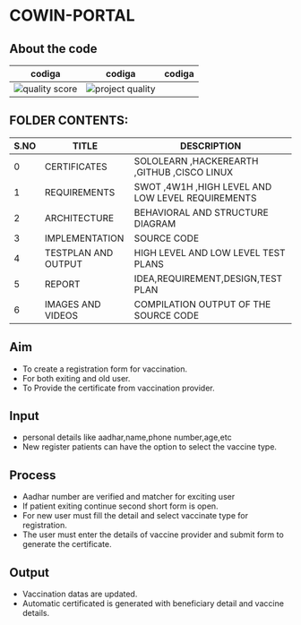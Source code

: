 # COWIN-PORTAL

## About the code
| codiga | codiga | codiga |
| --- | --- | --- |
| ![quality score](https://api.codiga.io/project/31240/score/svg)| ![project quality](https://api.codiga.io/project/31240/status/svg) |                                    | ![dashboard](https://app.codiga.io/public/project/31240/M1_COWIN-PORTAL_UTI/dashboard) |



## FOLDER CONTENTS:
| S.NO |TITLE|DESCRIPTION
|--|--|--|
|0|CERTIFICATES  |SOLOLEARN ,HACKEREARTH ,GITHUB ,CISCO LINUX|
|1|REQUIREMENTS|SWOT ,4W1H ,HIGH LEVEL AND LOW LEVEL REQUIREMENTS|
|2|ARCHITECTURE|BEHAVIORAL AND STRUCTURE DIAGRAM|
|3|IMPLEMENTATION| SOURCE CODE|
|4|TESTPLAN AND OUTPUT|HIGH LEVEL AND LOW LEVEL TEST PLANS|
|5|REPORT|IDEA,REQUIREMENT,DESIGN,TEST PLAN|
|6|IMAGES AND VIDEOS|COMPILATION OUTPUT OF THE SOURCE CODE|


## Aim
*  To create a registration form for vaccination.
*  For both exiting and old user.
*  To Provide the certificate from vaccination provider.
## Input
* personal details like aadhar,name,phone number,age,etc
* New register patients can have the option to select the vaccine type.
## Process
* Aadhar number are verified and matcher for exciting user
* If patient exiting continue second short form is open.
* For new user must fill the detail and select vaccinate type for registration.
* The user must enter the details of vaccine provider and submit form to generate the certificate.

## Output
* Vaccination datas are updated.
* Automatic certificated is generated with beneficiary detail and vaccine details. 





